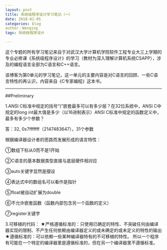 ```yaml
---
layout: post
title: 系统级程序设计学习笔记（一）
date: 2018-01-05
categories: blog
author：Wenqing
tags: 系统级程序设计

---
```


这个专题的所有学习笔记来自于对武汉大学计算机学院软件工程专业大三上学期的专业必修课《系统级程序设计》的学习（教材为深入理解计算机系统CSAPP），涉及的编程语言全部为C语言和C++语言。

该博客为第0单元的学习笔记，这一单元的主要内容是对C语言的回顾、一些C语言特性的再认识，内容来自《C专家编程》这本书。

-------------------
##Preliminary

1.ANSI C标准中规定的括号“(”嵌套最多可以有多少层？在32位系统中，ANSI C中规定的long int最大值是多少（以16进制表示）ANSI C标准中规定的函数定义中，最多有多少个参数？

答：32,  0x7fffffff（2147483647），31个参数

根据编译器设计者的思路而发展形成的语言特性：

①数组下标从0而不是1开始

②C语言的基本数据类型直接与底层硬件相对应

③auto关键字显然是摆设

④表达式中的数组名可以看作是指针

⑤float被自动扩展为double

⑥不允许嵌套函数（函数内部包含另一个函数的定义）

⑦register关键字

3.可移植的代码：
★严格遵循标准的：只使用已确定的特性、不突破任何由编译器实现的限制、不产生任何依赖由编译器定义的或未确定的或未定义的特性的输出
★遵循标准的：可以依赖一些某种编译器特有的不可移植的特性。
所以一个程序有可能在一个特定的编译器里是遵循标准的，但在另一个编译器里不遵循标准。














